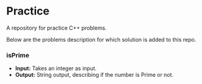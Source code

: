 # Practice
A repository for practice C++ problems.

Below are the problems description for which solution is added to this repo.
### isPrime
* **Input:** Takes an integer as input.
* **Output:** String output, describing if the number is Prime or not.
